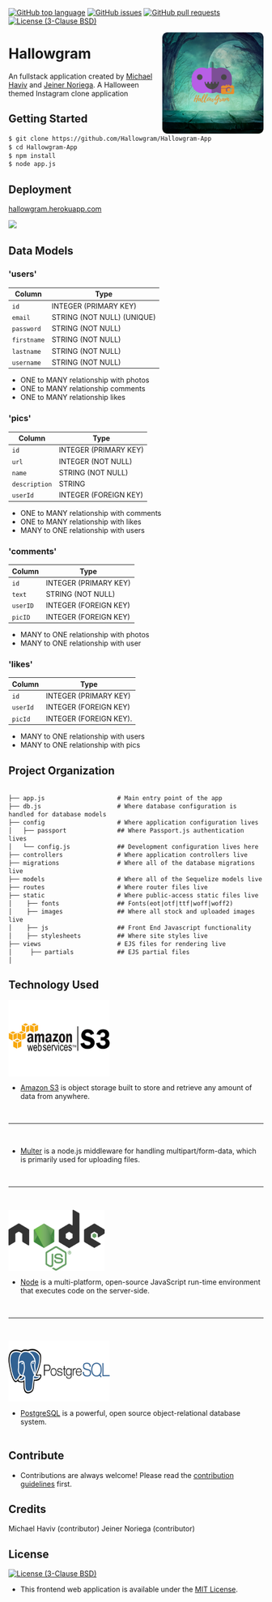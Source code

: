 
[![GitHub top language](https://img.shields.io/github/languages/top/Hallowgram/Hallowgram-App.svg?colorB=EFDF70&style=plastic)](https://github.com/Hallowgram/Hallowgram-App)
[![GitHub issues](https://img.shields.io/github/issues/Hallowgram/Hallowgram-App.svg?&colorB=ff0000&style=plastic)](https://github.com/Hallowgram/Hallowgram-App/issues)
[![GitHub pull requests](https://img.shields.io/github/issues-pr/Hallowgram/Hallowgram-App.svg?colorB=1FBF14&style=plastic)](https://github.com/Hallowgram/Hallowgram-App/pulls)
[![License (3-Clause BSD)](https://img.shields.io/badge/license-BSD%203--Clause-blue.svg?style=plastic)](http://opensource.org/licenses/BSD-3-Clause)

<img src="static/images/HallowGram.png" align="right" alt="Hallowgram Logo" width="200" height="200" overflow="hidden" />

# Hallowgram

An fullstack application created by [Michael Haviv](https://github.com/mhaviv) and [Jeiner Noriega](https://github.com/bigal2331). A Halloween themed Instagram clone application

## Getting Started

```bash
$ git clone https://github.com/Hallowgram/Hallowgram-App
$ cd Hallowgram-App
$ npm install
$ node app.js
```

## Deployment

[hallowgram.herokuapp.com](hallowgram.herokuapp.com)

<img src="http://gph.to/2CcfxnC" width="600" />


## Data Models

### 'users'

| Column                | Type                	          |
|-----------------------|---------------------------------|
|`id`                   | INTEGER (PRIMARY KEY)           |
|`email`             	| STRING (NOT NULL) (UNIQUE)      |
|`password`             | STRING (NOT NULL)               |
|`firstname`            | STRING (NOT NULL)               |
|`lastname`             | STRING (NOT NULL)               |
|`username`             | STRING (NOT NULL)               |

* ONE to MANY relationship with photos
* ONE to MANY relationship comments
* ONE to MANY relationship likes

### 'pics'

| Column                | Type                            |
|-----------------------|---------------------------------|
|`id`                   | INTEGER (PRIMARY KEY)           |
|`url`                	| INTEGER (NOT NULL)              |
|`name`         		| STRING (NOT NULL)               |
|`description`          | STRING                          |
|`userId`          		| INTEGER (FOREIGN KEY)           |

* ONE to MANY relationship with comments
* ONE to MANY relationship with likes
* MANY to ONE relationship with users

### 'comments'

| Column                | Type                            |
|-----------------------|---------------------------------|
|`id`                   | INTEGER (PRIMARY KEY)           |
|`text`                 | STRING (NOT NULL)               |
|`userID`               | INTEGER (FOREIGN KEY)           |
|`picID`                | INTEGER (FOREIGN KEY)           |

* MANY to ONE relationship with photos
* MANY to ONE relationship with user

### 'likes'

| Column                | Type                            |
|-----------------------|---------------------------------|
|`id`                   | INTEGER (PRIMARY KEY)           |
|`userId`               | INTEGER (FOREIGN KEY)           |
|`picId`                | INTEGER (FOREIGN KEY).          |

* MANY to ONE relationship with users
* MANY to ONE relationship with pics


## Project Organization

```

├── app.js                    # Main entry point of the app
├── db.js 					  # Where database configuration is handled for database models
├── config                    # Where application configuration lives
│   ├── passport              ## Where Passport.js authentication lives
│   └── config.js             ## Development configuration lives here
├── controllers               # Where application controllers live
├── migrations                # Where all of the database migrations live
├── models                    # Where all of the Sequelize models live
├── routes                    # Where router files live
├── static                    # Where public-access static files live
│    ├── fonts                ## Fonts(eot|otf|ttf|woff|woff2)
│    ├── images         	  ## Where all stock and uploaded images live
│	 ├── js					  ## Front End Javascript functionality 
│	 ├── stylesheets		  ## Where site styles live
├── views					  # EJS files for rendering live 
│     ├── partials            ## EJS partial files
│

```


## Technology Used

<img src="static/images/awss3.png" align="center" width="200" height="150" /><br>

* [Amazon S3](https://aws.amazon.com/s3/) is object storage built to store and retrieve any amount of data from anywhere.
<br>

<hr>
<br>

* [Multer](https://www.npmjs.com/package/multer/) is a node.js middleware for handling multipart/form-data, which is primarily used for uploading files.
<br>

<hr>
<br>


<img src="static/images/nodejs.png" align="center" width="190" height="120" /><br>

* [Node](https://nodejs.org/en/) is a multi-platform, open-source JavaScript run-time environment that executes code on the server-side.
<br>

<hr>
<br>

<img src="static/images/postgres.png" align="center" width="200" height="120" /><br>

* [PostgreSQL](https://www.postgresql.org/) is a powerful, open source object-relational database system.
<br><br>

## Contribute
* Contributions are always welcome! Please read the [contribution guidelines](CONTRIBUTING.md) first.

## Credits

Michael Haviv (contributor)
Jeiner Noriega (contributor)

## License
[![License (3-Clause BSD)](https://img.shields.io/badge/license-BSD%203--Clause-blue.svg?style=plastic)](http://opensource.org/licenses/BSD-3-Clause)

* This frontend web application is available under the [MIT License](https://github.com/mhaviv/Hallowgram/Hallowgram-App/blob/master/LICENSE.md).

